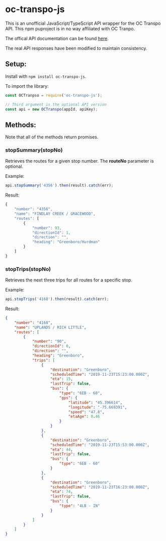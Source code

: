 # oc-transpo-js

This is an unofficial JavaScript/TypeScript API wrapper for the OC Transpo API. 
This npm puproject is in no way affiliated with OC Tranpo.

The offical API documentation can be found 
[here](http://www.octranspo.com/en/plan-your-trip/travel-tools/developers/dev-doc).

The real API responses have been modified to maintain consistency.

## Setup:

Install with `npm install oc-transpo-js`.

To import the library:
```js
const OCTranpso = require('oc-transpo-js');

// Third argument is the optional API version
const api = new OCTranspo(appId, apiKey);
```

## Methods:

Note that all of the methods return promises.

### stopSummary(stopNo)
Retrieves the routes for a given stop number. The **routeNo** parameter is 
optional.

Example:
```js
api.stopSummary('4356').then(result).catch(err);
```

Result:
```js
{
    "number": "4356",
    "name": "FINDLAY CREEK / GRACEWOOD",
    "routes": [
        {
            "number": 93,
            "directionId": 1,
            "direction": "",
            "heading": "Greenboro/Hurdman"
        }
    ]
}
```

### stopTrips(stopNo)
Retrieves the next three trips for all routes for a specific 
stop.

Example:
```js
api.stopTrips('4168').then(result).catch(err);
```

Result:
```json
{
    "number": "4168",
    "name": "UPLANDS / RICH LITTLE",
    "routes": [
        {
            "number": "90",
            "directionId": 0,
            "direction": "",
            "heading": "Greenboro",
            "trips": [
                {
                    "destination": "Greenboro",
                    "scheduledTime": "2019-11-23T15:23:00.000Z",
                    "eta": 15,
                    "lastTrip": false,
                    "bus": {
                        "type": "6EB - 60",
                        "gps": {
                            "latitude": "45.396614",
                            "longitude": "-75.669391",
                            "speed": "47.8",
                            "etaAge": 0.46
                        }
                    }
                },
                {
                    "destination": "Greenboro",
                    "scheduledTime": "2019-11-23T15:53:00.000Z",
                    "eta": 44,
                    "lastTrip": false,
                    "bus": {
                        "type": "6EB - 60"
                    }
                },
                {
                    "destination": "Greenboro",
                    "scheduledTime": "2019-11-23T16:23:00.000Z",
                    "eta": 74,
                    "lastTrip": false,
                    "bus": {
                        "type": "4LB - IN"
                    }
                }
            ]
        }
    ]
}
```